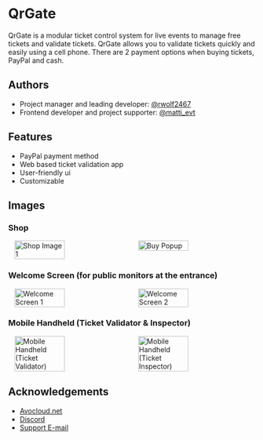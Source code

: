
# QrGate

QrGate is a modular ticket control system for live events to manage free tickets and validate tickets. QrGate allows you to validate tickets quickly and easily using a cell phone. There are 2 payment options when buying tickets, PayPal and cash. 


## Authors

- Project manager and leading developer: [@rwolf2467](https://www.github.com/rwolf2467)
- Frontend developer and project supporter: [@matti_evt](https://discordapp.com/users/1068602876110315530)


## Features

- PayPal payment method
- Web based ticket validation app
- User-friendly ui
- Customizable

## Images

### Shop
<div style="display: flex; justify-content: space-around;">
    <img src="https://github.com/user-attachments/assets/7e3c704b-12bb-4d1d-9f7a-367d9d4bbbd2" alt="Shop Image 1" width="45%" />
    <img src="https://github.com/user-attachments/assets/1ed3a179-0d6f-4fc5-8d9c-38f439e49df0" alt="Buy Popup" width="45%" />
</div>

### Welcome Screen (for public monitors at the entrance)
<div style="display: flex; justify-content: space-around;">
    <img src="https://github.com/user-attachments/assets/5655a3de-655f-490e-93bc-f3b39b50408c" alt="Welcome Screen 1" width="45%" />
    <img src="https://github.com/user-attachments/assets/bddf2ece-0448-4949-afc9-3e7cdcd8146f" alt="Welcome Screen 2" width="45%" />
</div>

### Mobile Handheld (Ticket Validator & Inspector)
<div style="display: flex; justify-content: space-around;">
    <img src="https://github.com/user-attachments/assets/f73c137c-ea4c-458d-81a0-e8de1f8fcdc4" alt="Mobile Handheld (Ticket Validator)" width="45%" />
    <img src="https://github.com/user-attachments/assets/73a714c1-bfb0-41b7-a151-8422f63bcbff" alt="Mobile Handheld (Ticket Inspector)" width="45%" />
</div>

## Acknowledgements

 - [Avocloud.net](https://avocloud.net)
 - [Discord](https://avocloud.net/discord/)
 - [Support E-mail](mailto:support@avocloud.net)

